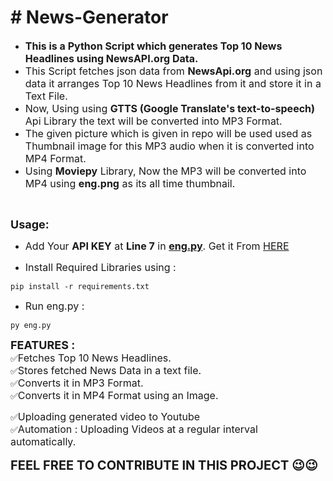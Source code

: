 <h1># News-Generator</h1>

<ul>
	<li><span style="font-size:16px"><strong>This is a Python Script which generates Top 10 News Headlines using NewsAPI.org Data.</strong></span></li>
	<li><span style="font-size:16px">This Script fetches json data from <strong>NewsApi.org</strong> and using json data it arranges Top 10 News Headlines from it and store it in a Text File.</span></li>
	<li><span style="font-size:16px">Now, Using using <strong>GTTS (Google Translate&#39;s text-to-speech)</strong> Api Library the text will be converted into MP3 Format.</span></li>
	<li><span style="font-size:16px">The given picture which is given in repo will be used used as Thumbnail i</span><span style="font-size:16px">mage for this MP3 audio when it is converted into MP4 Format.</span></li>
	<li><span style="font-size:16px">Using <strong>Moviepy</strong> Library, Now the MP3 will be converted into MP4 using <strong>eng.png</strong> as its all time thumbnail.</span></li>
</ul>

<p>&nbsp;</p>

<p><strong><span style="font-size:18px">Usage:</span></strong></p>

<ul>
	<li><span style="font-size:16px">Add Your <strong>API KEY</strong> at <strong>Line 7</strong> in <a href="https://github.com/rishabhraj1572/News-Generator/blob/main/eng.py"><strong>eng.py</strong></a>. Get it From <a href="https://newsapi.org">HERE</a></span></li>
</ul>

<ul>
	<li><span style="font-size:16px">Install Required Libraries using :</span></li>
</ul>

<pre>
<code class="language-python">pip install -r requirements.txt</code></pre>

<ul>
	<li><span style="font-size:16px">Run eng.py :</span></li>
</ul>

<pre>
<code class="language-python">py eng.py</code></pre>

<p><span style="font-size:18px"><strong>FEATURES :</strong></span><br />
✅<span style="font-size:16px">Fetches Top 10 News Headlines.</span><br />
✅<span style="font-size:16px">Stores fetched News Data in a text file.</span><br />
✅<span style="font-size:16px">Converts it in MP3 Format.</span><br />
✅<span style="font-size:16px">Converts it in MP4 Format using an Image.</p>
✅<span style="font-size:16px">Uploading generated video to Youtube</span><br />
✅<span style="font-size:16px">Automation : Uploading Videos at a regular interval automatically.</p>


<strong><span style="font-size:20px">FEEL FREE TO CONTRIBUTE IN THIS PROJECT 😉😉</span></strong></p>
